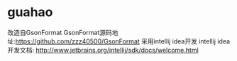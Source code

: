 # guahao
改造自GsonFormat
GsonFormat源码地址:https://github.com/zzz40500/GsonFormat
采用intellij idea开发
intellij idea开发文档: http://www.jetbrains.org/intellij/sdk/docs/welcome.html
